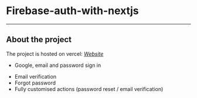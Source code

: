# Firebase-auth-with-nextjs

---

## About the project

The project is hosted on vercel: _<a href="https://firebase-auth-with-nextjs-16rjcqd0e-anemoi4.vercel.app" target="_blank">Website</a>_

- Google, email and password sign in

* Email verification
* Forgot password
* Fully customised actions (password reset / email verification)
